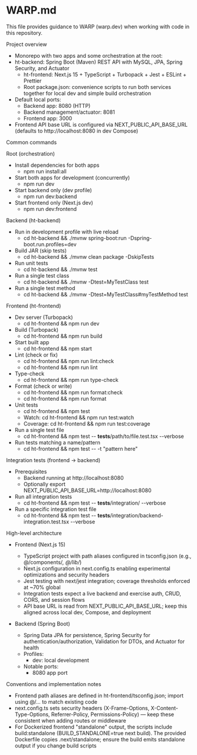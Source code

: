 # WARP.md

This file provides guidance to WARP (warp.dev) when working with code in this repository.

Project overview

- Monorepo with two apps and some orchestration at the root:
- ht-backend: Spring Boot (Maven) REST API with MySQL, JPA, Spring Security, and Actuator
  - ht-frontend: Next.js 15 + TypeScript + Turbopack + Jest + ESLint + Prettier
  - Root package.json: convenience scripts to run both services together for local dev and simple build orchestration
- Default local ports:
  - Backend app: 8080 (HTTP)
  - Backend management/actuator: 8081
  - Frontend app: 3000
- Frontend API base URL is configured via NEXT_PUBLIC_API_BASE_URL (defaults to http://localhost:8080 in dev Compose)

Common commands

Root (orchestration)

- Install dependencies for both apps
  - npm run install:all
- Start both apps for development (concurrently)
  - npm run dev
- Start backend only (dev profile)
  - npm run dev:backend
- Start frontend only (Next.js dev)
  - npm run dev:frontend

Backend (ht-backend)

- Run in development profile with live reload
  - cd ht-backend && ./mvnw spring-boot:run -Dspring-boot.run.profiles=dev
- Build JAR (skip tests)
  - cd ht-backend && ./mvnw clean package -DskipTests
- Run unit tests
  - cd ht-backend && ./mvnw test
- Run a single test class
  - cd ht-backend && ./mvnw -Dtest=MyTestClass test
- Run a single test method
  - cd ht-backend && ./mvnw -Dtest=MyTestClass#myTestMethod test

Frontend (ht-frontend)

- Dev server (Turbopack)
  - cd ht-frontend && npm run dev
- Build (Turbopack)
  - cd ht-frontend && npm run build
- Start built app
  - cd ht-frontend && npm start
- Lint (check or fix)
  - cd ht-frontend && npm run lint:check
  - cd ht-frontend && npm run lint
- Type-check
  - cd ht-frontend && npm run type-check
- Format (check or write)
  - cd ht-frontend && npm run format:check
  - cd ht-frontend && npm run format
- Unit tests
  - cd ht-frontend && npm test
  - Watch: cd ht-frontend && npm run test:watch
  - Coverage: cd ht-frontend && npm run test:coverage
- Run a single test file
  - cd ht-frontend && npm test -- __tests__/path/to/file.test.tsx --verbose
- Run tests matching a name/pattern
  - cd ht-frontend && npm test -- -t "pattern here"

Integration tests (frontend → backend)

- Prerequisites
  - Backend running at http://localhost:8080
  - Optionally export NEXT_PUBLIC_API_BASE_URL=http://localhost:8080
- Run all integration tests
  - cd ht-frontend && npm test -- __tests__/integration/ --verbose
- Run a specific integration test file
  - cd ht-frontend && npm test -- __tests__/integration/backend-integration.test.tsx --verbose


High-level architecture

- Frontend (Next.js 15)
  - TypeScript project with path aliases configured in tsconfig.json (e.g., @/components/*, @/lib/*)
  - Next.js configuration in next.config.ts enabling experimental optimizations and security headers
  - Jest testing with next/jest integration; coverage thresholds enforced at ~70% global
  - Integration tests expect a live backend and exercise auth, CRUD, CORS, and session flows
  - API base URL is read from NEXT_PUBLIC_API_BASE_URL; keep this aligned across local dev, Compose, and deployment

- Backend (Spring Boot)
  - Spring Data JPA for persistence, Spring Security for authentication/authorization, Validation for DTOs, and Actuator for health
  - Profiles:
    - dev: local development
  - Notable ports:
    - 8080 app port

Conventions and implementation notes

- Frontend path aliases are defined in ht-frontend/tsconfig.json; import using @/… to match existing code
- next.config.ts sets security headers (X-Frame-Options, X-Content-Type-Options, Referrer-Policy, Permissions-Policy) — keep these consistent when adding routes or middleware
- For Dockerized frontend "standalone" output, the scripts include build:standalone (BUILD_STANDALONE=true next build). The provided Dockerfile copies .next/standalone; ensure the build emits standalone output if you change build scripts
